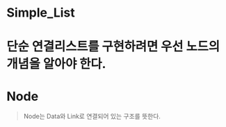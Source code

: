 Simple_List
=========
# 단순 연결리스트를 구현하려면 우선 노드의 개념을 알아야 한다.
# Node
> Node는 Data와 Link로 연결되어 있는 구조를 뜻한다.